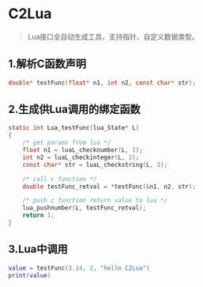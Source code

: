 # C2Lua
> Lua接口全自动生成工具，支持指针、自定义数据类型。

## 1.解析C函数声明
```C
double* testFunc(float* n1, int n2, const char* str);
```

## 2.生成供Lua调用的绑定函数
```C
static int Lua_testFunc(lua_State* L)
{
    /* get params from lua */
    float n1 = luaL_checknumber(L, 1);
    int n2 = luaL_checkinteger(L, 2);
    const char* str = luaL_checkstring(L, 3);

    /* call c function */
    double testFunc_retval = *testFunc(&n1, n2, str);

    /* push c function return value to lua */
    lua_pushnumber(L, testFunc_retval);
    return 1;
}
```

## 3.Lua中调用
```lua
value = testFunc(3.14, 2, "hello C2Lua")
print(value)
```
